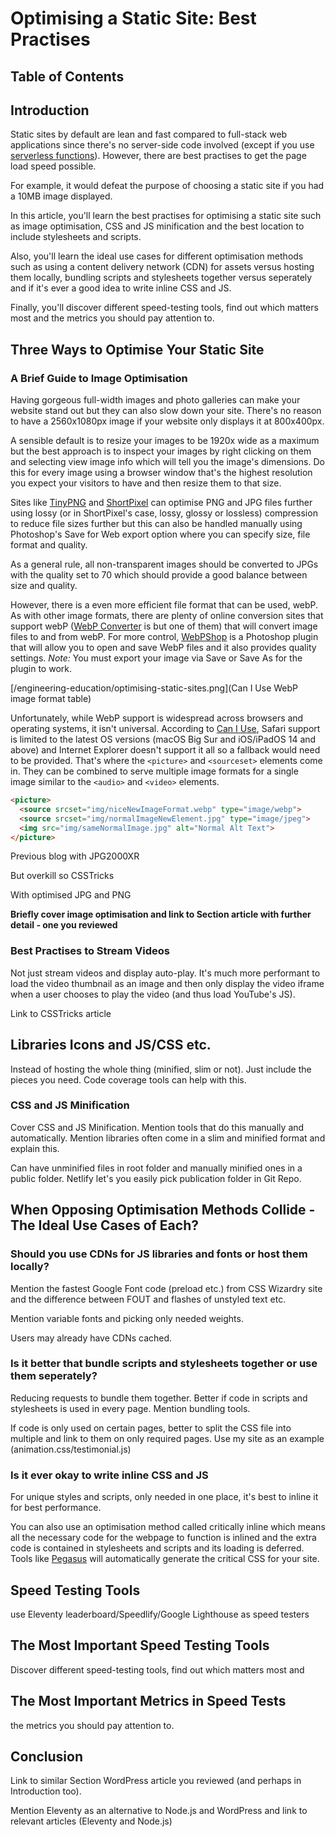# Optimising a Static Site: Best Practises

## Table of Contents

## Introduction

Static sites by default are lean and fast compared to full-stack web applications since there's no server-side code involved (except if you use [serverless functions](https://docs.netlify.com/functions/build-with-javascript)). However, there are best practises to get the page load speed possible. 

For example, it would defeat the purpose of choosing a static site if you had a 10MB image displayed.

In this article, you'll learn the best practises for optimising a static site such as image optimisation, CSS and JS minification and the best location to include stylesheets and scripts. 

Also, you'll learn the ideal use cases for different optimisation methods such as using a content delivery network (CDN) for assets versus hosting them locally, bundling scripts and stylesheets together versus seperately and if it's ever a good idea to write inline CSS and JS.

Finally, you'll discover different speed-testing tools, find out which matters most and the metrics you should pay attention to.

## Three Ways to Optimise Your Static Site


### A Brief Guide to Image Optimisation

Having gorgeous full-width images and photo galleries can make your website stand out but they can also slow down your site. There's no reason to have a 2560x1080px image if your website only displays it at 800x400px. 

A sensible default is to resize your images to be 1920x wide as a maximum but the best approach is to inspect your images by right clicking on them and selecting view image info which will tell you the image's dimensions. Do this for every image using a browser window that's the highest resolution you expect your visitors to have and then resize them to that size.

Sites like [TinyPNG](https://tinypng.com) and [ShortPixel](https://shortpixel.com/online-image-compression) can optimise PNG and JPG files further using lossy (or in ShortPixel's case, lossy, glossy or lossless) compression to reduce file sizes further but this can also be handled manually using Photoshop's Save for Web export option where you can specify size, file format and quality. 

As a general rule, all non-transparent images should be converted to JPGs with the quality set to 70 which should provide a good balance between size and quality.  

However, there is a even more efficient file format that can be used, webP. As with other image formats, there are plenty of online conversion sites that support webP ([WebP Converter](https://webp-converter.com) is but one of them) that will convert image files to and from webP. For more control, [WebPShop](https://github.com/webmproject/WebPShop) is a Photoshop plugin that will allow you to open and save WebP files and it also provides quality settings. *Note:* You must export your image via Save or Save As for the plugin to work.

[/engineering-education/optimising-static-sites.png](Can I Use WebP image format table)

Unfortunately, while WebP support is widespread across browsers and operating systems, it isn't universal. According to [Can I Use](https://caniuse.com/?search=webp), Safari support is limited to the latest OS versions (macOS Big Sur and iOS/iPadOS 14 and above) and Internet Explorer doesn't support it all so a fallback would need to be provided. That's where the `<picture>` and `<sourceset>` elements come in. They can be combined to serve multiple image formats for a single image similar to the `<audio>` and `<video>` elements.

```html
<picture>
  <source srcset="img/niceNewImageFormat.webp" type="image/webp">
  <source srcset="img/normalImageNewElement.jpg" type="image/jpeg"> 
  <img src="img/sameNormalImage.jpg" alt="Normal Alt Text">
</picture>
```

Previous blog with JPG2000XR

But overkill so CSSTricks

With optimised JPG and PNG

**Briefly cover image optimisation and link to Section article with further detail - one you reviewed**

### Best Practises to Stream Videos

Not just stream videos and display auto-play. It's much more performant to load the video thumbnail as an image and then only display the video iframe when a user chooses to play the video (and thus load YouTube's JS).

Link to CSSTricks article

## Libraries Icons and JS/CSS etc.

Instead of hosting the whole thing (minified, slim or not). Just include the pieces you need. Code coverage tools can help with this.

### CSS and JS Minification

Cover CSS and JS Minification. Mention tools that do this manually and automatically. Mention libraries often come in a slim and minified format and explain this.

Can have unminified files in root folder and manually minified ones in a public folder. Netlify let's you easily pick publication folder in Git Repo.

## When Opposing Optimisation Methods Collide - The Ideal Use Cases of Each?


### Should you use CDNs for JS libraries and fonts or host them locally?

Mention the fastest Google Font code (preload etc.) from CSS Wizardry site and the difference between FOUT and flashes of unstyled text etc.

Mention variable fonts and picking only needed weights.

Users may already have CDNs cached.

### Is it better that bundle scripts and stylesheets together or use them seperately? 

Reducing requests to bundle them together. Better if code in scripts and stylesheets is used in every page. Mention bundling tools.

If code is only used on certain pages, better to split the CSS file into multiple and link to them on only required pages. Use my site as an example (animation.css/testimonial.js)

### Is it ever okay to write inline CSS and JS

For unique styles and scripts, only needed in one place, it's best to inline it for best performance.

You can also use an optimisation method called critically inline which means all the necessary code for the webpage to function is inlined and the extra code is contained in stylesheets and scripts and its loading is deferred. Tools like [Pegasus](https://pegasaas.com/critical-path-css-generator/) will automatically generate the critical CSS for your site.

## Speed Testing Tools

use Eleventy leaderboard/Speedlify/Google Lighthouse as speed testers

## The Most Important Speed Testing Tools

Discover different speed-testing tools, find out which matters most and 

## The Most Important Metrics in Speed Tests

the metrics you should pay attention to.

## Conclusion

Link to similar Section WordPress article you reviewed (and perhaps in Introduction too). 

Mention Eleventy as an alternative to Node.js and WordPress and link to relevant articles (Eleventy and Node.js)